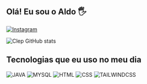 ## Olá! Eu sou o Aldo 🖐️

[![Instagram](https://img.shields.io/badge/Instagram-E4405F?style=for-the-badge&logo=instagram&logoColor=white)](https://instagram.com/aldo.mgg)

![Clep GitHub stats](https://github-readme-stats.vercel.app/api?username=metaclep&show_icons=true&theme=dracula&count_private=true)

## Tecnologias que eu uso no meu dia

<div style="display: inline_block">
  <img align="center" alt="JAVA" src="https://img.shields.io/badge/Java-ED8B00?style=for-the-badge&logo=java&logoColor=white" />
  <img align="center" alt="MYSQL" src="https://img.shields.io/badge/MySQL-00000F?style=for-the-badge&logo=mysql&logoColor=white" />
  <img align="center" alt="HTML" src="https://img.shields.io/badge/HTML5-E34F26?style=for-the-badge&logo=html5&logoColor=white" />
  <img align="center" alt="CSS" src="https://img.shields.io/badge/CSS3-1572B6?style=for-the-badge&logo=css3&logoColor=white" />
  <img align="center" alt="TAILWINDCSS" src="https://img.shields.io/badge/Tailwind_CSS-38B2AC?style=for-the-badge&logo=tailwind-css&logoColor=white" />
  <img align="center" alt="SASS/SCSS" src="https://img.shields.io/badge/Sass-CC6699?style=for-the-badge&logo=sass&logoColor=white />
  
  
  
  
  
  
  
  
  
  
</div><br/>

Apaixonado por tecnologia, educação e por mudar a vida das pessoas através da programação.

